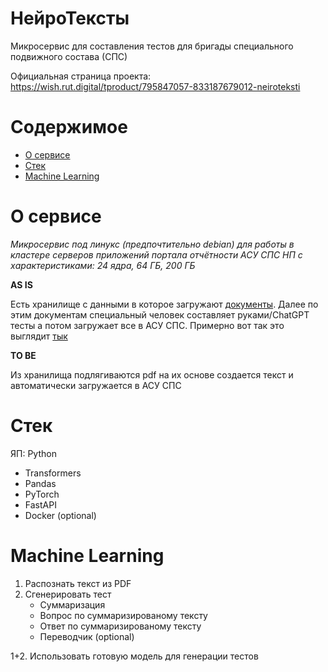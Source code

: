 # НейроТексты
Микросервис для составления тестов для бригады специального подвижного состава (СПС)

Официальная страница проекта: https://wish.rut.digital/tproduct/795847057-833187679012-neiroteksti

# Содержимое
- [О сервисе](#о-сервисе)
- [Стек](#стек)
- [Machine Learning](#machine-learning)

# О сервисе
*Микросервис под линукс (предпочтительно debian) для работы в кластере серверов приложений портала отчётности АСУ СПС НП с характеристиками: 24 ядра, 64 ГБ, 200 ГБ*

**AS IS**

Есть хранилище с данными в которое загружают [документы](https://drive.google.com/file/d/15yn1O_j-OSAQzrxV7L6M3a_bGqlgygM5/view?usp=drive_link). Далее по этим документам специальный человек составляет руками/ChatGPT тесты а потом загружает все в АСУ СПС. Примерно вот так это выглядит [тык](https://drive.google.com/file/d/1dQ4vWZLzzHfbaKpxuZpZKTcaF6mc9yOF/view?usp=drive_link)

**TO BE**

Из хранилища подлягиваются pdf на их основе создается текст и автоматически загружается в АСУ СПС

# Стек
ЯП: Python
* Transformers
* Pandas
* PyTorch
* FastAPI 
* Docker (optional)

# Machine Learning
1. Распознать текст из PDF
2. Сгенерировать тест
   * Суммаризация
   * Вопрос по суммаризированому тексту
   * Ответ по суммаризированому тексту
   * Переводчик (optional)
   
1+2. Использовать готовую модель для генерации тестов
   
